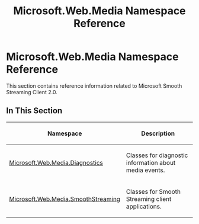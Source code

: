 ﻿---
title: Microsoft.Web.Media Namespace Reference
TOCTitle: Microsoft.Web.Media Namespace Reference
ms:assetid: bf56a9c5-1c38-423c-a132-4a09292400bd
ms:mtpsurl: https://msdn.microsoft.com/en-us/library/JJ131269(v=VS.95)
ms:contentKeyID: 46691275
ms.date: 05/31/2012
mtps_version: v=VS.95
---

# Microsoft.Web.Media Namespace Reference

This section contains reference information related to Microsoft Smooth Streaming Client 2.0.

## In This Section

<table>
<colgroup>
<col style="width: 50%" />
<col style="width: 50%" />
</colgroup>
<thead>
<tr class="header">
<th><p>Namespace</p></th>
<th><p>Description</p></th>
</tr>
</thead>
<tbody>
<tr class="odd">
<td><p><a href="microsoft-web-media-diagnostics-namespace_1.md">Microsoft.Web.Media.Diagnostics</a></p></td>
<td><p>Classes for diagnostic information about media events.</p></td>
</tr>
<tr class="even">
<td><p><a href="microsoft-web-media-smoothstreaming-namespace_1.md">Microsoft.Web.Media.SmoothStreaming</a></p></td>
<td><p>Classes for Smooth Streaming client applications.</p></td>
</tr>
</tbody>
</table>

